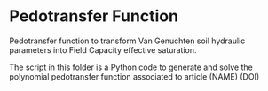 # Pedotransfer Function

Pedotransfer function to transform Van Genuchten soil hydraulic parameters into Field Capacity effective saturation.


The script in this folder is a Python code to generate and solve the polynomial pedotransfer function associated to article (NAME) (DOI)

